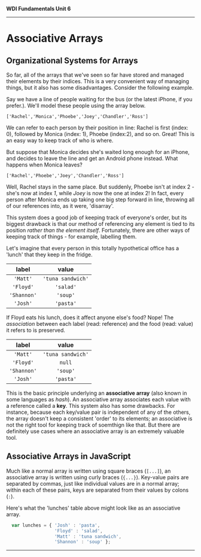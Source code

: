 **WDI Fundamentals Unit 6**

---

# Associative Arrays

## Organizational Systems for Arrays

So far, all of the arrays that we've seen so far have stored and managed their elements by their indices. This is a very convenient way of managing things, but it also has some disadvantages. Consider the following example.

Say we have a line of people waiting for the bus (or the latest iPhone, if you prefer.). We'll model these people using the array below.

  `['Rachel','Monica','Phoebe','Joey','Chandler','Ross']`

We can refer to each person by their position in line: Rachel is first (index: 0), followed by Monica (index: 1), Phoebe (index:2), and so on. Great! This is an easy way to keep track of who is where.

But suppose that Monica decides she's waited long enough for an iPhone, and decides to leave the line and get an Android phone instead. What happens when Monica leaves?

  `['Rachel','Phoebe','Joey','Chandler','Ross']`

Well, Rachel stays in the same place. But suddenly, Phoebe isn't at index 2 - she's now at index *1*, while *Joey* is now the one at index 2! In fact, every person after Monica ends up taking one big step forward in line, throwing all of our references into, as it were, 'disarray'.

This system does a good job of keeping track of everyone's order, but its biggest drawback is that our method of referencing any element is tied to its position *rather than the element itself*. Fortunately, there are other ways of keeping track of things - for example, labelling them.

Let's imagine that every person in this totally hypothetical office has a 'lunch' that they keep in the fridge.

|  label  |  value  |
|:-------:|:-------:|
 `'Matt'` | `'tuna sandwich'`
`'Floyd'` | `'salad'`
 `'Shannon'` | `'soup'`
 `'Josh'` | `'pasta'`

If Floyd eats his lunch, does it affect anyone else's food? Nope! The *association* between each label (read: reference) and the food (read: value) it refers to is preserved.

|  label  |  value  |
|:-------:|:-------:|
 `'Matt'` | `'tuna sandwich'`
`'Floyd'` | `null`
`'Shannon'` | `'soup'`
 `'Josh'` | `'pasta'`

This is the basic principle underlying an **associative array** (also known in some languages as *hash*). An associative array associates each value with a reference called a **key**. This system also has some drawbacks. For instance, because each key/value pair is independent of any of the others, the array doesn't keep a consistent 'order' to its elements; an associative is not the right tool for keeping track of soemthign like that. But there are definitely use cases where an associative array is an extremely valuable tool.

## Associative Arrays in JavaScript

Much like a normal array is written using square braces (`[...]`), an associative array is written using curly braces (`{...}`). Key-value pairs are separated by commas, just like individual values are in a normal array; within each of these pairs, keys are separated from their values by colons (`:`).

Here's what the 'lunches' table above might look like as an associative array.
```javascript
  var lunches = { 'Josh' : 'pasta',
                  'Floyd' : 'salad',
                  'Matt' : 'tuna sandwich',
                  'Shannon' : 'soup' };
```

---
[]()

